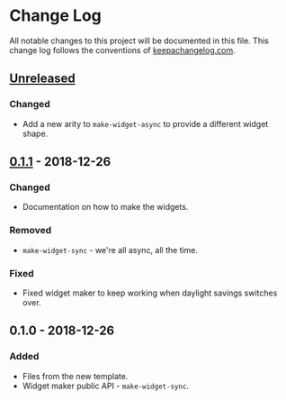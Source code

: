 # Change Log
All notable changes to this project will be documented in this file. This change log follows the conventions of [keepachangelog.com](http://keepachangelog.com/).

## [Unreleased]
### Changed
- Add a new arity to `make-widget-async` to provide a different widget shape.

## [0.1.1] - 2018-12-26
### Changed
- Documentation on how to make the widgets.

### Removed
- `make-widget-sync` - we're all async, all the time.

### Fixed
- Fixed widget maker to keep working when daylight savings switches over.

## 0.1.0 - 2018-12-26
### Added
- Files from the new template.
- Widget maker public API - `make-widget-sync`.

[Unreleased]: https://github.com/your-name/hangman/compare/0.1.1...HEAD
[0.1.1]: https://github.com/your-name/hangman/compare/0.1.0...0.1.1
